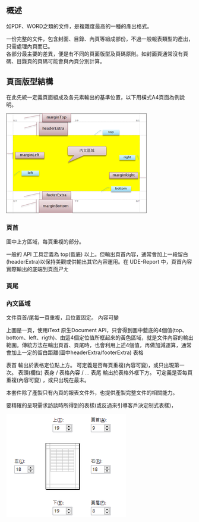 ## 概述

如PDF、WORD之類的文件，是複雜度最高的一種的產出格式。

一份完整的文件，包含封面、目錄、內頁等組成部份，不過一般報表類型的產出，只需處理內頁而已。  
各部分最主要的差異，便是有不同的頁面版型及頁碼原則。如封面頁通常沒有頁碼、目錄頁的頁碼可能會與內頁分別計算。

## 頁面版型結構

在此先統一定義頁面組成及各元素輸出的基準位置，以下用橫式A4頁面為例說明。

![UDE-PDF](/assets/ch01-layout-pdf.png)

### 頁首
  圖中上方區域，每頁重複的部分。
  
  一般的 API 工具定義為 top\(藍底\) 以上。但輸出頁首內容，通常會加上一段留白\(headerExtra\)以保持美觀或供輸出其它內容運用。在 UDE-Report 中，頁首內容實際輸出的底端到頁面ㄕㄤ


### 頁尾
### 內文區域
  
  
文件頁首/尾每一頁重複，且位置固定。
內容可變

上圖是一頁，使用iText 原生Document API，只會得到圖中藍底的4個值(top、bottom、left、rigth)、由這4個定位值所框起來的黃色區域，就是文件內容的輸出範圍。傳統方法在輸出頁首、頁尾時，也會利用上述4個值，再做加減運算，通常會加上一定的留白距離(圖中headerExtra/footerExtra)
表格


表首
輸出於表格定位點上方。
可定義是否每頁重複(內容可變)，或只出現第一次。
表頭(欄位)
表身 / 表格內容 /  …
表尾
輸出於表格外框下方。
可定義是否每頁重複(內容可變) ，或只出現在最末。





本套件除了產製只有內頁的報表文件外，也提供產製完整文件的相關能力。

要精確的呈現需求訪談時所得到的表樣(或反過來引導客戶決定制式表樣)，

![EXCEL](/assets/ch01-layout-excel)

